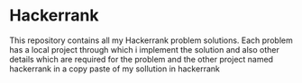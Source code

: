 # Hackerrank
This repository contains all my Hackerrank problem solutions. Each problem has a local project through which i implement the solution and also other details which are required for the problem and the other project named hackerrank in a copy paste of my sollution in hackerrank
